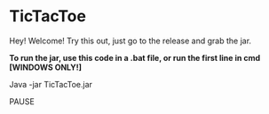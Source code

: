 # TicTacToe
Hey!  Welcome!  Try this out, just go to the release and grab the jar.


**To run the jar, use this code in a .bat file, or run the first line in cmd [WINDOWS ONLY!]**

  Java -jar TicTacToe.jar
  
  PAUSE
